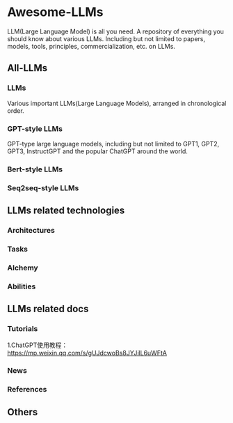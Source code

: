 # Awesome-LLMs
LLM(Large Language Model) is all you need. A repository of everything you should know about various LLMs. Including but not limited to papers, models, tools, principles, commercialization, etc. on LLMs.

## All-LLMs

### LLMs

Various important LLMs(Large Language Models), arranged in chronological order.

### GPT-style LLMs

GPT-type large language models, including but not limited to GPT1, GPT2, GPT3, InstructGPT and the popular ChatGPT around the world.

### Bert-style LLMs

### Seq2seq-style LLMs

## LLMs related technologies

### Architectures

### Tasks

### Alchemy

### Abilities

## LLMs related docs

### Tutorials

1.ChatGPT使用教程：https://mp.weixin.qq.com/s/gUJdcwoBs8JYJilL6uWFtA

### News

### References

## Others

